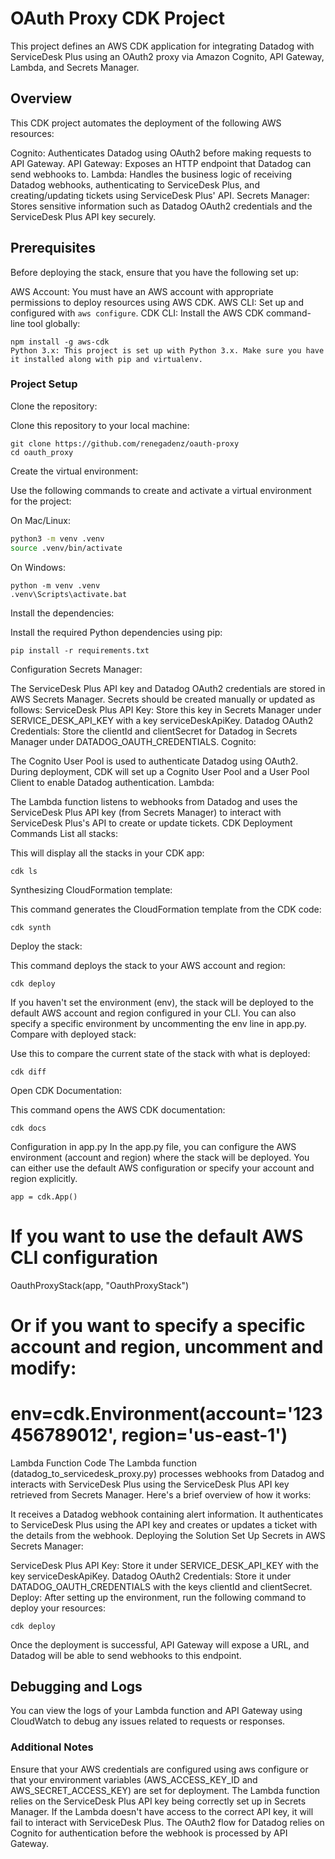 # OAuth Proxy CDK Project
This project defines an AWS CDK application for integrating Datadog with ServiceDesk Plus using an OAuth2 proxy via Amazon Cognito, API Gateway, Lambda, and Secrets Manager.

## Overview
This CDK project automates the deployment of the following AWS resources:

Cognito: Authenticates Datadog using OAuth2 before making requests to API Gateway.
API Gateway: Exposes an HTTP endpoint that Datadog can send webhooks to.
Lambda: Handles the business logic of receiving Datadog webhooks, authenticating to ServiceDesk Plus, and creating/updating tickets using ServiceDesk Plus' API.
Secrets Manager: Stores sensitive information such as Datadog OAuth2 credentials and the ServiceDesk Plus API key securely.

## Prerequisites
Before deploying the stack, ensure that you have the following set up:

AWS Account: You must have an AWS account with appropriate permissions to deploy resources using AWS CDK.
AWS CLI: Set up and configured with `aws configure`.
CDK CLI: Install the AWS CDK command-line tool globally:

```
npm install -g aws-cdk
Python 3.x: This project is set up with Python 3.x. Make sure you have it installed along with pip and virtualenv.
```

### Project Setup
Clone the repository:

Clone this repository to your local machine:

```
git clone https://github.com/renegadenz/oauth-proxy
cd oauth_proxy
```
Create the virtual environment:

Use the following commands to create and activate a virtual environment for the project:

On Mac/Linux:

```bash
python3 -m venv .venv
source .venv/bin/activate
```
On Windows:

```
python -m venv .venv
.venv\Scripts\activate.bat
```
Install the dependencies:

Install the required Python dependencies using pip:

```
pip install -r requirements.txt
```
Configuration
Secrets Manager:

The ServiceDesk Plus API key and Datadog OAuth2 credentials are stored in AWS Secrets Manager.
Secrets should be created manually or updated as follows:
ServiceDesk Plus API Key: Store this key in Secrets Manager under SERVICE_DESK_API_KEY with a key serviceDeskApiKey.
Datadog OAuth2 Credentials: Store the clientId and clientSecret for Datadog in Secrets Manager under DATADOG_OAUTH_CREDENTIALS.
Cognito:

The Cognito User Pool is used to authenticate Datadog using OAuth2.
During deployment, CDK will set up a Cognito User Pool and a User Pool Client to enable Datadog authentication.
Lambda:

The Lambda function listens to webhooks from Datadog and uses the ServiceDesk Plus API key (from Secrets Manager) to interact with ServiceDesk Plus's API to create or update tickets.
CDK Deployment Commands
List all stacks:

This will display all the stacks in your CDK app:

```
cdk ls
```
Synthesizing CloudFormation template:

This command generates the CloudFormation template from the CDK code:


```
cdk synth
```
Deploy the stack:

This command deploys the stack to your AWS account and region:
```
cdk deploy
```
If you haven't set the environment (env), the stack will be deployed to the default AWS account and region configured in your CLI. You can also specify a specific environment by uncommenting the env line in app.py.
Compare with deployed stack:

Use this to compare the current state of the stack with what is deployed:

```
cdk diff
```
Open CDK Documentation:

This command opens the AWS CDK documentation:
```
cdk docs
```
Configuration in app.py
In the app.py file, you can configure the AWS environment (account and region) where the stack will be deployed. You can either use the default AWS configuration or specify your account and region explicitly.

```
app = cdk.App()
```

# If you want to use the default AWS CLI configuration
OauthProxyStack(app, "OauthProxyStack")

# Or if you want to specify a specific account and region, uncomment and modify:
# env=cdk.Environment(account='123456789012', region='us-east-1')
Lambda Function Code
The Lambda function (datadog_to_servicedesk_proxy.py) processes webhooks from Datadog and interacts with ServiceDesk Plus using the ServiceDesk Plus API key retrieved from Secrets Manager. Here's a brief overview of how it works:

It receives a Datadog webhook containing alert information.
It authenticates to ServiceDesk Plus using the API key and creates or updates a ticket with the details from the webhook.
Deploying the Solution
Set Up Secrets in AWS Secrets Manager:

ServiceDesk Plus API Key: Store it under SERVICE_DESK_API_KEY with the key serviceDeskApiKey.
Datadog OAuth2 Credentials: Store it under DATADOG_OAUTH_CREDENTIALS with the keys clientId and clientSecret.
Deploy: After setting up the environment, run the following command to deploy your resources:

```
cdk deploy
```
Once the deployment is successful, API Gateway will expose a URL, and Datadog will be able to send webhooks to this endpoint.

## Debugging and Logs
You can view the logs of your Lambda function and API Gateway using CloudWatch to debug any issues related to requests or responses.

### Additional Notes
Ensure that your AWS credentials are configured using aws configure or that your environment variables (AWS_ACCESS_KEY_ID and AWS_SECRET_ACCESS_KEY) are set for deployment.
The Lambda function relies on the ServiceDesk Plus API key being correctly set up in Secrets Manager. If the Lambda doesn't have access to the correct API key, it will fail to interact with ServiceDesk Plus.
The OAuth2 flow for Datadog relies on Cognito for authentication before the webhook is processed by API Gateway.
